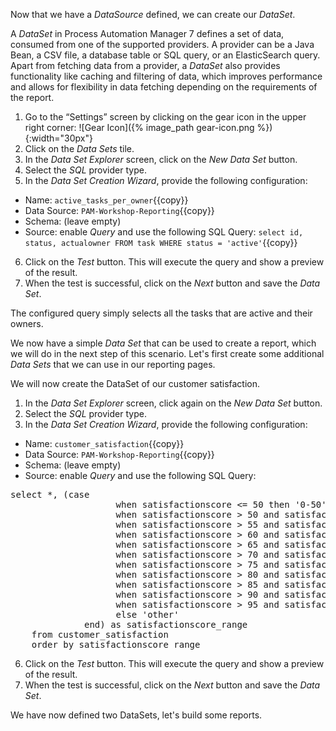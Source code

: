 Now that we have a *DataSource* defined, we can create our *DataSet*.

A *DataSet* in Process Automation Manager 7 defines a set of data, consumed from one of the supported providers. A provider can be a Java Bean, a CSV file, a database table or SQL query, or an ElasticSearch query. Apart from fetching data from a provider, a *DataSet* also provides functionality like caching and filtering of data, which improves performance and allows for flexibility in data fetching depending on the requirements of the report.

1. Go to the “Settings” screen by clicking on the gear icon in the upper right corner: ![Gear Icon]({% image_path gear-icon.png %}){:width="30px"}
2. Click on the *Data Sets* tile.
3. In the *Data Set Explorer* screen, click on the *New Data Set* button.
4. Select the *SQL* provider type.
5. In the *Data Set Creation Wizard*, provide the following configuration:
  * Name: `active_tasks_per_owner`{{copy}}
  * Data Source: `PAM-Workshop-Reporting`{{copy}}
  * Schema: (leave empty)
  * Source: enable *Query* and use the following SQL Query:
    `select id, status, actualowner FROM task WHERE status = 'active'`{{copy}}
6. Click on the *Test* button. This will execute the query and show a preview of the result.
7. When the test is successful, click on the *Next* button and save the *Data Set*.

The configured query simply selects all the tasks that are active and their owners.

We now have a simple *Data Set* that can be used to create a report, which we will do in the next step of this scenario. Let's first create some additional *Data Sets* that we can use in our reporting pages.

We will now create the DataSet of our customer satisfaction.

1. In the *Data Set Explorer* screen, click again on the *New Data Set* button.
2. Select the *SQL* provider type.
3. In the *Data Set Creation Wizard*, provide the following configuration:
  * Name: `customer_satisfaction`{{copy}}
  * Data Source: `PAM-Workshop-Reporting`{{copy}}
  * Schema: (leave empty)
  * Source: enable *Query* and use the following SQL Query:
<pre class="file" data-target="clipboard">
select *, (case
                    when satisfactionscore <= 50 then '0-50'        
                    when satisfactionscore > 50 and satisfactionscore <= 55 then '50-55'
                    when satisfactionscore > 55 and satisfactionscore <= 60 then '55-60'
                    when satisfactionscore > 60 and satisfactionscore <= 65 then '60-65'
                    when satisfactionscore > 65 and satisfactionscore <= 70 then '65-70'
                    when satisfactionscore > 70 and satisfactionscore <= 75 then '70-75'
                    when satisfactionscore > 75 and satisfactionscore <= 80 then '75-80'
                    when satisfactionscore > 80 and satisfactionscore <= 85 then '80-85'
                    when satisfactionscore > 85 and satisfactionscore <= 90 then '85-90'
                    when satisfactionscore > 90 and satisfactionscore <= 95 then '90-95'
                    when satisfactionscore > 95 and satisfactionscore <= 100 then '95-100'
                    else 'other'
              end) as satisfactionscore_range
    from customer_satisfaction
    order by satisfactionscore_range
</pre>
6. Click on the *Test* button. This will execute the query and show a preview of the result.
7. When the test is successful, click on the *Next* button and save the *Data Set*.

We have now defined two DataSets, let's build some reports.
